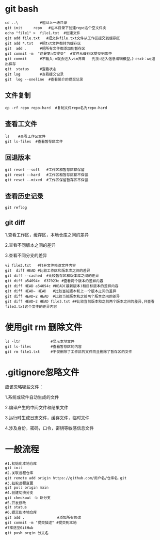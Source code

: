 # git bash

```
cd ..\          #返回上一级目录
git init     repo   #在本目录下创建repo这个空文件夹
echo "file1" >  file1.txt  #创建文件
git add file.txt   #把文件file.txt文件从工作区提交到缓存区
git add *.txt   #把txt文件都转为缓存区
git  add .      #把所有文件都添加到暂存区
git commit -m  "这是第n次提交"  #文件从缓存区提交到库中
git commit      #不输入-m就会进入vim界面   先按i进入信息编辑模型，》esc》：wq退出保存
git  status     #查看状态
git log         #查看提交记录
git  log --oneline  #查看简介的提交记录
```

## 文件复制

```
cp -rf repo repo-hard  #复制文件repo名为repo-hard
```

## 查看工文件

```
ls    #查看工作区文件
git ls-files  #查看暂存区文件
```

## 回退版本

```
git reset --soft   #工作区和暂存区都保留
git reset --hard   #工作区和暂存区都不保留
git reset --mixed  #工作区保留暂存区不保留
```

## 查看历史记录

```
git reflog   
```

## git diff

1.查看工作区，缓存区，本地仓库之间的差异

2.查看不同版本之间的差异

3.查看不同分支的差异

```
vi file3.txt   #打开文件修改文件内容
git  diff HEAD #比较工作区和版本库之间的差异
git diff --cached  #比较暂存区和版本库之间的差异
git diff a54094c  637023e #查看两个版本的差异内容
git diff HEAD a54094c #HEAD(最新版本)和目标版本的差异内容
git diff HEAD~ HEAD   #比较当前版本和上一个版本之间的差异
git diff HEAD~2 HEAD  #比较当前版本和之前两个版本之间的差异
git diff HEAD~2 HEAD file3.txt ##比较当前版本和之前两个版本之间的差异,只查看file3.txt这个文件的差异内容
```

# 使用git rm 删除文件

```
ls -ltr              #显示本地文件
git ls-files         #查看暂存区的内容
git rm file1.txt     #不仅删除了工作区的文件而且删除了暂存区的文件
```

# .gitignore忽略文件

应该忽略哪些文件：

1.系统或软件自动生成的文件

2.编译产生的中间文件和结果文件

3.运行时生成日志文件，缓存文件，临时文件

4.涉及身份，密码，口令，密钥等敏感信息文件

# 一般流程

```
#1.初始化本地仓库
git init
#2.关联远程仓库
git remote add origin https://github.com/用户名/仓库名.git
#3.拉取远程变更
git pull origin main
#4.创建切换分支
git checkout -b 新分支
#5.开发修改
git status
#6.提交到本地仓库
git add .               #添加所有修改
git commit -m "提交描述" #提交到本地
#7推送至GitHub
git push orgin 分支名
```

